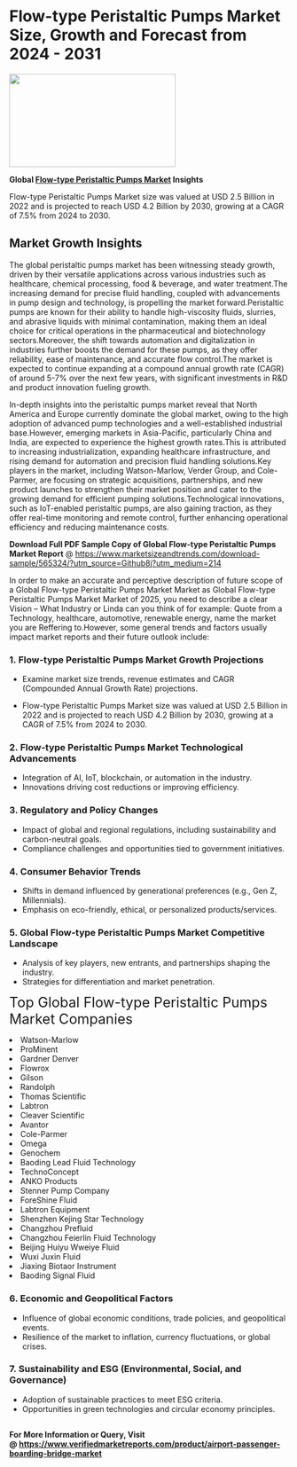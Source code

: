 <H1>Flow-type Peristaltic Pumps Market Size, Growth and Forecast from 2024 - 2031</H1><img class="aligncenter size-medium wp-image-584254" src="https://thirdeyenews.in/wp-content/uploads/2024/09/Global-Market-Research-300x168.jpeg" alt="" width="300" height="168" /><p><strong>Global&nbsp;<a href="https://www.marketsizeandtrends.com/download-sample/565324/?utm_source=Github8j?utm_medium=214">Flow-type Peristaltic Pumps Market</a> Insights</strong></p><p>Flow-type Peristaltic Pumps Market size was valued at USD 2.5 Billion in 2022 and is projected to reach USD 4.2 Billion by 2030, growing at a CAGR of 7.5% from 2024 to 2030.</p><p><h2>Market Growth Insights</h2> <p>The global peristaltic pumps market has been witnessing steady growth, driven by their versatile applications across various industries such as healthcare, chemical processing, food & beverage, and water treatment.The increasing demand for precise fluid handling, coupled with advancements in pump design and technology, is propelling the market forward.Peristaltic pumps are known for their ability to handle high-viscosity fluids, slurries, and abrasive liquids with minimal contamination, making them an ideal choice for critical operations in the pharmaceutical and biotechnology sectors.Moreover, the shift towards automation and digitalization in industries further boosts the demand for these pumps, as they offer reliability, ease of maintenance, and accurate flow control.The market is expected to continue expanding at a compound annual growth rate (CAGR) of around 5-7% over the next few years, with significant investments in R&D and product innovation fueling growth.</p> <p>In-depth insights into the peristaltic pumps market reveal that North America and Europe currently dominate the global market, owing to the high adoption of advanced pump technologies and a well-established industrial base.However, emerging markets in Asia-Pacific, particularly China and India, are expected to experience the highest growth rates.This is attributed to increasing industrialization, expanding healthcare infrastructure, and rising demand for automation and precision fluid handling solutions.Key players in the market, including Watson-Marlow, Verder Group, and Cole-Parmer, are focusing on strategic acquisitions, partnerships, and new product launches to strengthen their market position and cater to the growing demand for efficient pumping solutions.Technological innovations, such as IoT-enabled peristaltic pumps, are also gaining traction, as they offer real-time monitoring and remote control, further enhancing operational efficiency and reducing maintenance costs.</p> <p><span class=""><strong>Download Full PDF Sample Copy of Global Flow-type Peristaltic Pumps Market Report</strong> @ <a href="https://www.marketsizeandtrends.com/download-sample/565324/?utm_source=Github8j?utm_medium=214" target="_blank">https://www.marketsizeandtrends.com/download-sample/565324/?utm_source=Github8j?utm_medium=214</a></span></p><p>In order to make an accurate and perceptive description of future scope of a Global&nbsp;Flow-type Peristaltic Pumps Market Market as Global&nbsp;Flow-type Peristaltic Pumps Market Market of 2025, you need to describe a clear Vision &ndash; What Industry or Linda can you think of for example: Quote from a Technology, healthcare, automotive, renewable energy, name the market you are Reffering to.However, some general trends and factors usually impact market reports and their future outlook include:</p><h3>1.&nbsp;<strong>Flow-type Peristaltic Pumps Market Growth Projections</strong></h3><ul><li>Examine market size trends, revenue estimates and CAGR (Compounded Annual Growth Rate) projections.</li><li><p>Flow-type Peristaltic Pumps Market size was valued at USD 2.5 Billion in 2022 and is projected to reach USD 4.2 Billion by 2030, growing at a CAGR of 7.5% from 2024 to 2030.</p></li></ul><h3>2.&nbsp;<strong>Flow-type Peristaltic Pumps Market Technological Advancements</strong></h3><ul><li>Integration of AI, IoT, blockchain, or automation in the industry.</li><li>Innovations driving cost reductions or improving efficiency.</li></ul><h3>3.&nbsp;<strong>Regulatory and Policy Changes</strong></h3><ul><li>Impact of global and regional regulations, including sustainability and carbon-neutral goals.</li><li>Compliance challenges and opportunities tied to government initiatives.</li></ul><h3>4.&nbsp;<strong>Consumer Behavior Trends</strong></h3><ul><li>Shifts in demand influenced by generational preferences (e.g., Gen Z, Millennials).</li><li>Emphasis on eco-friendly, ethical, or personalized products/services.</li></ul><h3>5.&nbsp;<strong>Global Flow-type Peristaltic Pumps Market Competitive Landscape</strong></h3><ul><li>Analysis of key players, new entrants, and partnerships shaping the industry.</li><li>Strategies for differentiation and market penetration.</li></ul><p data-pm-slice="1 1 []"><span style="color: inherit; font-family: inherit; font-size: 25px;">Top Global Flow-type Peristaltic Pumps Market Companies</span></p><div class="" data-test-id=""><p><li>Watson-Marlow</li><li> ProMinent</li><li> Gardner Denver</li><li> Flowrox</li><li> Gilson</li><li> Randolph</li><li> Thomas Scientific</li><li> Labtron</li><li> Cleaver Scientific</li><li> Avantor</li><li> Cole-Parmer</li><li> Omega</li><li> Genochem</li><li> Baoding Lead Fluid Technology</li><li> TechnoConcept</li><li> ANKO Products</li><li> Stenner Pump Company</li><li> ForeShine Fluid</li><li> Labtron Equipment</li><li> Shenzhen Kejing Star Technology</li><li> Changzhou Prefluid</li><li> Changzhou Feierlin Fluid Technology</li><li> Beijing Huiyu Wweiye Fluid</li><li> Wuxi Juxin Fluid</li><li> Jiaxing Biotaor Instrument</li><li> Baoding Signal Fluid</li></p></div><h3>6.&nbsp;<strong>Economic and Geopolitical Factors</strong></h3><ul><li>Influence of global economic conditions, trade policies, and geopolitical events.</li><li>Resilience of the market to inflation, currency fluctuations, or global crises.</li></ul><h3>7.&nbsp;<strong>Sustainability and ESG (Environmental, Social, and Governance)</strong></h3><ul><li>Adoption of sustainable practices to meet ESG criteria.</li><li>Opportunities in green technologies and circular economy principles.</li></ul><h2><strong style="font-size: 14px;">For More Information or Query, Visit @&nbsp;</strong><a style="background-color: #ffffff; font-size: 14px;" href="https://www.marketsizeandtrends.com/report/flow-type-peristaltic-pumps-market/" target="_blank">https://www.verifiedmarketreports.com/product/airport-passenger-boarding-bridge-market</a></h2>